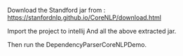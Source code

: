 Download the Standford jar from : https://stanfordnlp.github.io/CoreNLP/download.html

Import the project to intellij
And all the above extracted jar.

Then run the DependencyParserCoreNLPDemo.


